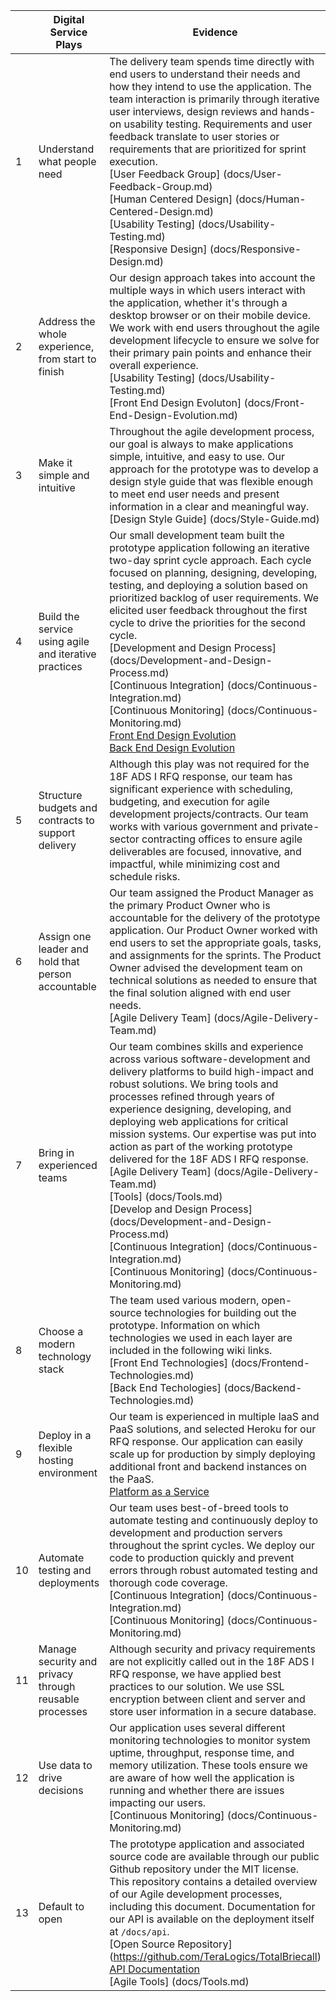| |Digital Service Plays |      Evidence |
|---   |---   |---   |
| 1 | Understand what people need |  The delivery team spends time directly with end users to understand their needs and how they intend to use the application. The team interaction is primarily through iterative user interviews, design reviews and hands-on usability testing. Requirements and user feedback translate to user stories or requirements that are prioritized for sprint execution. <br> [User Feedback Group] (docs/User-Feedback-Group.md) <br> [Human Centered Design] (docs/Human-Centered-Design.md) <br> [Usability Testing] (docs/Usability-Testing.md) <br> [Responsive Design] (docs/Responsive-Design.md)| 
| 2 | Address the whole experience, from start to finish    |   Our design approach takes into account the multiple ways in which users interact with the application, whether it's through a desktop browser or on their mobile device. We work with end users throughout the agile development lifecycle to ensure we solve for their primary pain points and enhance their overall experience. <br> [Usability Testing] (docs/Usability-Testing.md) <br> [Front End Design Evoluton] (docs/Front-End-Design-Evolution.md)   |  
| 3 | Make it simple and intuitive | Throughout the agile development process, our goal is always to make applications simple, intuitive, and easy to use. Our approach for the prototype was to develop a design style guide that was flexible enough to meet end user needs and present information in a clear and meaningful way. <br> [Design Style Guide] (docs/Style-Guide.md) |  
| 4 | Build the service using agile and iterative practices | Our small development team built the prototype application following an iterative two-day sprint cycle approach. Each cycle focused on planning, designing, developing, testing, and deploying a solution based on prioritized backlog of user requirements. We elicited user feedback throughout the first cycle to drive the priorities for the second cycle. <br> [Development and Design Process] (docs/Development-and-Design-Process.md) <br> [Continuous Integration] (docs/Continuous-Integration.md) <br> [Continuous Monitoring] (docs/Continuous-Monitoring.md) <br> [Front End Design Evolution](docs/Front-End-Design-Evolution.md) <br> [Back End Design Evolution](docs/Backend-Design-Evolution.md) |
| 5 | Structure budgets and contracts to support delivery | Although this play was not required for the 18F ADS I RFQ response, our team has significant experience with scheduling, budgeting, and execution for agile development projects/contracts. Our team works with various government and private-sector contracting offices to ensure agile deliverables are focused, innovative, and impactful, while minimizing cost and schedule risks.|
| 6 | Assign one leader and hold that person accountable | Our team assigned the Product Manager as the primary Product Owner who is accountable for the delivery of the prototype application. Our Product Owner worked with end users to set the appropriate goals, tasks, and assignments for the sprints. The Product Owner advised the development team on technical solutions as needed to ensure that the final solution aligned with end user needs. <br> [Agile Delivery Team] (docs/Agile-Delivery-Team.md) |
| 7 | Bring in experienced teams | Our team combines skills and experience across various software-development and delivery platforms to build high-impact and robust solutions.  We bring tools and processes refined through years of experience designing, developing, and deploying web applications for critical mission systems. Our expertise was put into action as part of the working prototype delivered for the 18F ADS I RFQ response. <br> [Agile Delivery Team] (docs/Agile-Delivery-Team.md) <br> [Tools] (docs/Tools.md) <br> [Develop and Design Process] (docs/Development-and-Design-Process.md) <br> [Continuous Integration] (docs/Continuous-Integration.md) <br> [Continuous Monitoring] (docs/Continuous-Monitoring.md) |
| 8 | Choose a modern technology stack |  The team used various modern, open-source technologies for building out the prototype. Information on which technologies we used in each layer are included in the following wiki links. <br> [Front End Technologies] (docs/Frontend-Technologies.md) <br> [Back End Techologies] (docs/Backend-Technologies.md) |
| 9 | Deploy in a flexible hosting environment | Our team is experienced in multiple IaaS and PaaS solutions, and selected Heroku for our RFQ response.  Our application can easily scale up for production by simply deploying additional front and backend instances on the PaaS. <br> [Platform as a Service](docs/Platform-as-a-Service.md) |
| 10 | Automate testing and deployments | Our team uses best-of-breed tools to automate testing and continuously deploy to development and production servers throughout the sprint cycles.  We deploy our code to production quickly and prevent errors through robust automated testing and thorough code coverage. <br> [Continuous Integration] (docs/Continuous-Integration.md) <br> [Continuous Monitoring] (docs/Continuous-Monitoring.md) |
| 11 | Manage security and privacy through reusable processes | Although security and privacy requirements are not explicitly called out in the 18F ADS I RFQ response, we have applied best practices to our solution.  We use SSL encryption between client and server and store user information in a secure database.  |
| 12 | Use data to drive decisions |  Our application uses several different monitoring technologies to monitor system uptime, throughput, response time, and memory utilization. These tools ensure we are aware of how well the application is running and whether there are issues impacting our users. <br> [Continuous Monitoring] (docs/Continuous-Monitoring.md)|
| 13 | Default to open | The prototype application and associated source code are available through our public Github repository under the MIT license. This repository contains a detailed overview of our Agile development processes, including this document. Documentation for our API is available on the deployment itself at `/docs/api`. <br> [Open Source Repository] (https://github.com/TeraLogics/TotalBriecall) <br> <a href="https://www.totalbriecall.com/docs/api/" target="_blank">API Documentation</a> <br> [Agile Tools] (docs/Tools.md) |
